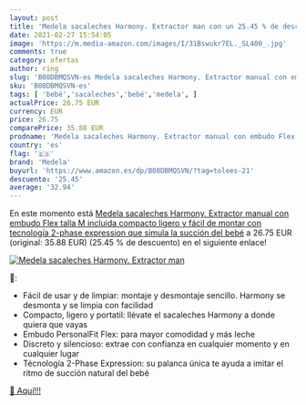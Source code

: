 ```yaml
---
layout: post
title: 'Medela sacaleches Harmony. Extractor man con un 25.45 % de descuento'
date: 2021-02-27 15:54:05
image: 'https://m.media-amazon.com/images/I/31Bswukr7EL._SL400_.jpg'
comments: true
category: ofertas
author: ring
slug: 'B08DBMQSVN-es Medela sacaleches Harmony. Extractor manual con embudo...'
sku: 'B08DBMQSVN-es'
tags: [ 'bebé','sacaleches','bebé','medela', ]
actualPrice: 26.75 EUR
currency: EUR
price: 26.75
comparePrice: 35.88 EUR
prodname: 'Medela sacaleches Harmony. Extractor manual con embudo Flex  talla M incluida  compacto  ligero y fácil de montar con tecnología 2-phase expression que simula la succión del bebé'
country: 'es'
flag: '🇪🇸'
brand: 'Medela'
buyurl: 'https://www.amazon.es/dp/B08DBMQSVN/?tag=tolees-21'
descuento: '25.45'
average: '32.94'
---
```


En este momento está [Medela sacaleches Harmony. Extractor manual con embudo Flex  talla M incluida  compacto  ligero y fácil de montar con tecnología 2-phase expression que simula la succión del bebé](https://www.amazon.es/dp/B08DBMQSVN/?tag=tolees-21) a 26.75 EUR (original: 35.88 EUR) (25.45 %  de descuento) en el siguiente enlace!

[![Medela sacaleches Harmony. Extractor man](https://m.media-amazon.com/images/I/31Bswukr7EL._SL400_.jpg)](https://www.amazon.es/dp/B08DBMQSVN/?tag=tolees-21)

🔎:

- Fácil de usar y de limpiar: montaje y desmontaje sencillo. Harmony se desmonta y se limpia con facilidad
- Compacto, ligero y portatil: llévate el sacaleches Harmony a donde quiera que vayas
- Embudo PersonalFit Flex: para mayor comodidad y más leche
- Discreto y silencioso: extrae con confianza en cualquier momento y en cualquier lugar
- Técnología 2-Phase Expression: su palanca única te ayuda a imitar el ritmo de succión natural del bebé

[🛒 Aquí!!!](https://www.amazon.es/dp/B08DBMQSVN/?tag=tolees-21)
